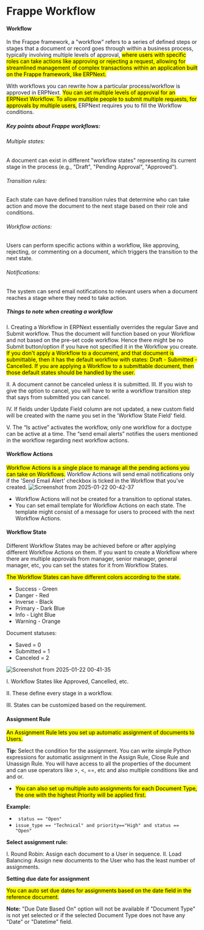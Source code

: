 # Frappe Workflow

#### Workflow
In the Frappe framework, a "workflow" refers to a series of defined steps or stages that a document or 
record goes through within a business process, typically involving multiple levels of approval, 
<mark>where users with specific roles can take actions like approving or rejecting a request, allowing 
for streamlined management of complex transactions within an application built on the Frappe framework, like ERPNext.</mark>

With workflows you can rewrite how a particular process/workflow is approved in ERPNext. <mark>You can set multiple levels of
approval for an ERPNext Workflow. To allow multiple people to submit multiple requests, for approvals by multiple users,</mark>
ERPNext requires you to fill the Workflow conditions.

##### Key points about Frappe workflows:

###### Multiple states:
A document can exist in different "workflow states" representing its current stage in the process (e.g., "Draft", "Pending Approval", "Approved"). 
###### Transition rules:
Each state can have defined transition rules that determine who can take action and move the document to the next stage based on their role and conditions. 
###### Workflow actions:
Users can perform specific actions within a workflow, like approving, rejecting, or commenting on a document, which triggers the transition to the next state. 
###### Notifications:
The system can send email notifications to relevant users when a document reaches a stage where they need to take action. 

##### Things to note when creating a workflow
I. Creating a Workflow in ERPNext essentially overrides the regular Save and Submit workflow. Thus the document will function based on your Workflow and not based on the pre-set code workflow. Hence there might be no Submit button/option if you have not specified it in the Workflow you create.
<mark>If you don't apply a Workflow to a document, and that document is submittable, then it has the default workflow with states: Draft - Submitted - Cancelled. If you are applying a Workflow to a submittable document, then those default states should be handled by the user.</mark>

II. A document cannot be canceled unless it is submitted.
III. If you wish to give the option to cancel, you will have to write a workflow transition step that says from submitted you can cancel.

IV. If fields under Update Field column are not updated, a new custom field will be created with the name you set in the 'Workflow State Field' field.

V. The “Is active” activates the workflow, only one workflow for a doctype can be active at a time. The “send email alerts” notifies the users mentioned in the workflow regarding next workflow actions.

#### Workflow Actions
<mark>Workflow Actions is a single place to manage all the pending actions you can take on Workflows.</mark>
Workflow Actions will send email notifications only if the 'Send Email Alert' checkbox is ticked in the Workflow that you've created.
![Screenshot from 2025-01-22 00-42-37](https://github.com/user-attachments/assets/cb937b5e-d251-40c5-9c51-0695aa3b597e)

- Workflow Actions will not be created for a transition to optional states.
- You can set email template for Workflow Actions on each state. The template might consist of a message for users 
  to proceed with the next Workflow Actions.

#### Workflow State
Different Workflow States may be achieved before or after applying different Workflow Actions on them. If you want to create a Workflow where there are multiple approvals from manager, senior manager, general manager, etc, you can set the states for it from Workflow States.

<mark>The Workflow States can have different colors according to the state.</mark>

* Success - Green
* Danger - Red
* Inverse - Black
* Primary - Dark Blue
* Info - Light Blue
* Warning - Orange

Document statuses:

* Saved = 0
* Submitted = 1
* Canceled = 2


![Screenshot from 2025-01-22 00-41-35](https://github.com/user-attachments/assets/763de9bb-5620-4d27-8acd-d65a3adfae9a)

I. Workflow States like Approved, Cancelled, etc.

II. These define every stage in a workflow.

III. States can be customized based on the requirement.

#### Assignment Rule

<mark>An Assignment Rule lets you set up automatic assignment of documents to Users.</mark>

**Tip:** Select the condition for the assignment. You can write simple Python expressions for automatic assignment in the Assign Rule, Close Rule and Unassign Rule. You will have access to all the properties of the document and can use operators like >, <, ==, etc and also multiple conditions like and and or. 

* <mark>You can also set up multiple auto assignments for each Document Type, the one with the highest Priority will be applied first.</mark>

**Example:** 
* <code> status == "Open"</code>
* <code>issue_type == "Technical" and priority=="High" and status == "Open" </code>

**Select assignment rule:**

I. Round Robin: Assign each document to a User in sequence.
II. Load Balancing: Assign new documents to the User who has the least number of assignments.

**Setting due date for assignment**

<mark>You can auto set due dates for assignments based on the date field in the reference document.</mark>

**Note:** "Due Date Based On" option will not be available if "Document Type" is not yet selected or if the selected Document Type does not have any "Date" or "Datetime" field.
